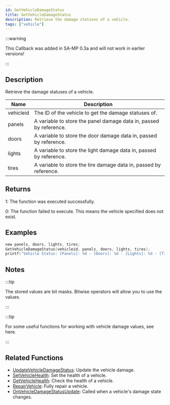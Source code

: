 ```yaml
---
id: GetVehicleDamageStatus
title: GetVehicleDamageStatus
description: Retrieve the damage statuses of a vehicle.
tags: ["vehicle"]
---
```


:::warning

This Callback was added in SA-MP 0.3a and will not work in earlier versions!

:::

## Description

Retrieve the damage statuses of a vehicle.

| Name | Description |
| --- | --- |
| vehicleid | The ID of the vehicle to get the damage statuses of. |
| panels | A variable to store the panel damage data in, passed by reference. |
| doors | A variable to store the door damage data in, passed by reference. |
| lights | A variable to store the light damage data in, passed by reference. |
| tires | A variable to store the tire damage data in, passed by reference. |

## Returns

1: The function was executed successfully.

0: The function failed to execute. This means the vehicle specified does not exist.

## Examples

```c
new panels, doors, lights, tires;
GetVehicleDamageStatus(vehicleid, panels, doors, lights, tires);
printf("Vehicle Status: [Panels]: %d - [Doors]: %d - [Lights]: %d - [Tires]: %d",panels,doors,lights,tires);
```

## Notes

:::tip

The stored values are bit masks. Bitwise operators will allow you to use the values.

:::

:::tip

For some useful functions for working with vehicle damage values, see here.

:::

## Related Functions

- [UpdateVehicleDamageStatus](UpdateVehicleDamageStatus.md): Update the vehicle damage.
- [SetVehicleHealth](SetVehicleHealth.md): Set the health of a vehicle.
- [GetVehicleHealth](GetVehicleHealth.md): Check the health of a vehicle.
- [RepairVehicle](RepairVehicle.md): Fully repair a vehicle.
- [OnVehicleDamageStatusUpdate](../callbacks/OnVehicleDamageStatusUpdate.md): Called when a vehicle's damage state changes.
